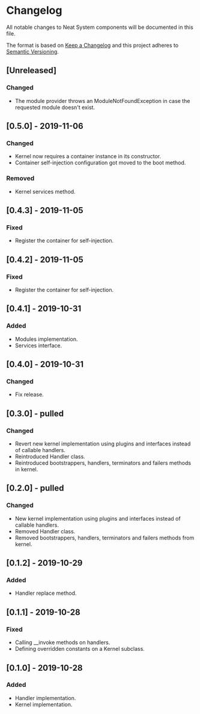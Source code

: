 # Changelog
All notable changes to Neat System components will be documented in this file.

The format is based on [Keep a Changelog](https://keepachangelog.com/en/1.0.0/)
and this project adheres to [Semantic Versioning](https://semver.org/spec/v2.0.0.html).

## [Unreleased]
### Changed
- The module provider throws an ModuleNotFoundException in case the requested module doesn't exist.

## [0.5.0] - 2019-11-06
### Changed
- Kernel now requires a container instance in its constructor.
- Container self-injection configuration got moved to the boot method.

### Removed
- Kernel services method.

## [0.4.3] - 2019-11-05
### Fixed
- Register the container for self-injection.

## [0.4.2] - 2019-11-05
### Fixed
- Register the container for self-injection.

## [0.4.1] - 2019-10-31
### Added
- Modules implementation.
- Services interface.

## [0.4.0] - 2019-10-31
### Changed
- Fix release.

## [0.3.0] - pulled
### Changed
- Revert new kernel implementation using plugins and interfaces instead of callable handlers.
- Reintroduced Handler class.
- Reintroduced bootstrappers, handlers, terminators and failers methods in kernel.

## [0.2.0] - pulled
### Changed
- New kernel implementation using plugins and interfaces instead of callable handlers.
- Removed Handler class.
- Removed bootstrappers, handlers, terminators and failers methods from kernel.

## [0.1.2] - 2019-10-29
### Added
- Handler replace method.

## [0.1.1] - 2019-10-28
### Fixed
- Calling __invoke methods on handlers.
- Defining overridden constants on a Kernel subclass. 

## [0.1.0] - 2019-10-28
### Added
- Handler implementation.
- Kernel implementation.
